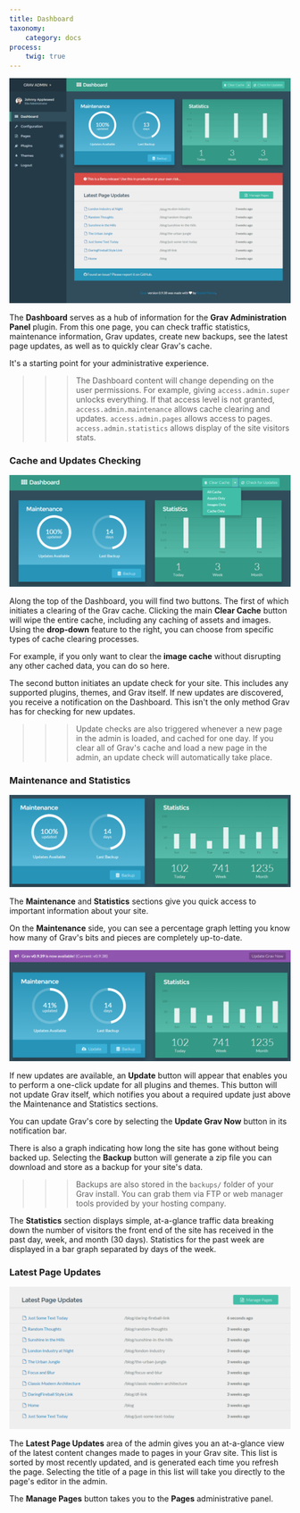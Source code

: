 ```yaml
---
title: Dashboard
taxonomy:
    category: docs
process:
    twig: true
---
```


![Grav Admin Dashboard](grav_dashboard.png)

The **Dashboard** serves as a hub of information for the **Grav Administration Panel** plugin. From this one page, you can check traffic statistics, maintenance information, Grav updates, create new backups, see the latest page updates, as well as to quickly clear Grav's cache.

It's a starting point for your administrative experience.

>>> The Dashboard content will change depending on the user permissions. For example, giving `access.admin.super` unlocks everything. If that access level is not granted, `access.admin.maintenance` allows cache clearing and updates. `access.admin.pages` allows access to pages. `access.admin.statistics` allows display of the site visitors stats.


### Cache and Updates Checking

![Grav Admin Dashboard](grav_dashboard_cache.png)

Along the top of the Dashboard, you will find two buttons. The first of which initiates a clearing of the Grav cache. Clicking the main **Clear Cache** button will wipe the entire cache, including any caching of assets and images. Using the **drop-down** feature to the right, you can choose from specific types of cache clearing processes.

For example, if you only want to clear the **image cache** without disrupting any other cached data, you can do so here.

The second button initiates an update check for your site. This includes any supported plugins, themes, and Grav itself. If new updates are discovered, you receive a notification on the Dashboard. This isn't the only method Grav has for checking for new updates.

>>> Update checks are also triggered whenever a new page in the admin is loaded, and cached for one day. If you clear all of Grav's cache and load a new page in the admin, an update check will automatically take place.

### Maintenance and Statistics

![Grav Admin Dashboard](grav_dashboard_maintenance.png)

The **Maintenance** and **Statistics** sections give you quick access to important information about your site.

On the **Maintenance** side, you can see a percentage graph letting you know how many of Grav's bits and pieces are completely up-to-date.

![Grav Admin Dashboard](grav_dashboard_maintenance_2.png)

If new updates are available, an <i class="fa fa-cloud-download"></i> **Update** button will appear that enables you to perform a one-click update for all plugins and themes. This button will not update Grav itself, which notifies you about a required update just above the Maintenance and Statistics sections.

You can update Grav's core by selecting the **Update Grav Now** button in its notification bar.

There is also a graph indicating how long the site has gone without being backed up. Selecting the <i class="fa fa-database"></i> **Backup** button will generate a zip file you can download and store as a backup for your site's data.

>>> Backups are also stored in the `backups/` folder of your Grav install.  You can grab them via FTP or web manager tools provided by your hosting company.

The **Statistics** section displays simple, at-a-glance traffic data breaking down the number of visitors the front end of the site has received in the past day, week, and month (30 days). Statistics for the past week are displayed in a bar graph separated by days of the week.

### Latest Page Updates

![Grav Admin Dashboard](grav_dashboard_latest.png)

The **Latest Page Updates** area of the admin gives you an at-a-glance view of the latest content changes made to pages in your Grav site. This list is sorted by most recently updated, and is generated each time you refresh the page. Selecting the title of a page in this list will take you directly to the page's editor in the admin.

The **Manage Pages** button takes you to the **Pages** administrative panel.
